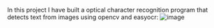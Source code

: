 In this project I have built a optical character recognition program that detects text from images using opencv and easyocr:
![image](https://github.com/Maryambadarni/Text_Detector_From_Images_easyocr_opencv/assets/92412557/158fd8bf-4fe0-4b4f-84b9-7e1d38ea11ca)
